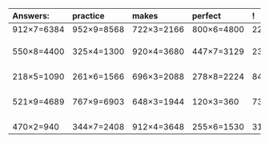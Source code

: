 | Answers: | practice | makes | perfect | ! |
| :--- | :--- | :--- | :--- | :--- |
| 912×7=6384 | 952×9=8568 | 722×3=2166 | 800×6=4800 | 226×8=1808 | 
|   |   |   |   |   | 
|   |   |   |   |   | 
|   |   |   |   |   | 
| 550×8=4400 | 325×4=1300 | 920×4=3680 | 447×7=3129 | 230×9=2070 | 
|   |   |   |   |   | 
|   |   |   |   |   | 
|   |   |   |   |   | 
|   |   |   |   |   | 
| 218×5=1090 | 261×6=1566 | 696×3=2088 | 278×8=2224 | 843×5=4215 | 
|   |   |   |   |   | 
|   |   |   |   |   | 
|   |   |   |   |   | 
|   |   |   |   |   | 
| 521×9=4689 | 767×9=6903 | 648×3=1944 | 120×3=360 | 735×9=6615 | 
|   |   |   |   |   | 
|   |   |   |   |   | 
|   |   |   |   |   | 
|   |   |   |   |   | 
| 470×2=940 | 344×7=2408 | 912×4=3648 | 255×6=1530 | 315×3=945 | 
